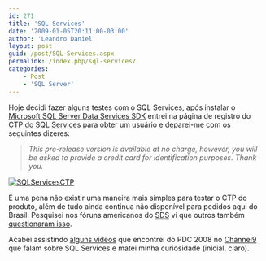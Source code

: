 ```yaml
---
id: 271
title: 'SQL Services'
date: '2009-01-05T20:11:00-03:00'
author: 'Leandro Daniel'
layout: post
guid: /post/SQL-Services.aspx
permalink: /index.php/sql-services/
categories:
    - Post
    - 'SQL Server'
---
```


Hoje decidi fazer alguns testes com o SQL Services, após instalar o [Microsoft SQL Server Data Services SDK](http://www.microsoft.com/downloads/details.aspx?FamilyId=0B1FA5C6-EC9D-440B-939E-481DD05F2627&displaylang=en) entrei na página de registro do [CTP do SQL Services](http://go.microsoft.com/fwlink/?LinkID=133905&clcid=0x409) para obter um usuário e deparei-me com os seguintes dizeres:

> *This pre-release version is available at no charge, however, you will be asked to provide a credit card for identification purposes. Thank you.*

[![SQLServicesCTP](http://leandrodaniel.com/pics/WindowsLiveWriter/ea0e9923a1b0_66D/SQLServicesCTP_thumb.gif "SQLServicesCTP")](http://leandrodaniel.com/pics/WindowsLiveWriter/ea0e9923a1b0_66D/SQLServicesCTP_2.gif)

É uma pena não existir uma maneira mais simples para testar o CTP do produto, além de tudo ainda continua não disponível para pedidos aqui do Brasil. Pesquisei nos fóruns americanos do <acronym title="SQL Data Services">SDS</acronym> vi que outros também [questionaram isso](http://social.msdn.microsoft.com/Forums/en-US/ssdsgetstarted/thread/e4732c0f-be1d-41c2-9b78-001f778e0571/).

Acabei assistindo [alguns vídeos](http://channel9.msdn.com/tags/SQL+Server+Data+Services/) que encontrei do PDC 2008 no [Channel9](http://channel9.msdn.com/) que falam sobre SQL Services e matei minha curiosidade (inicial, claro).